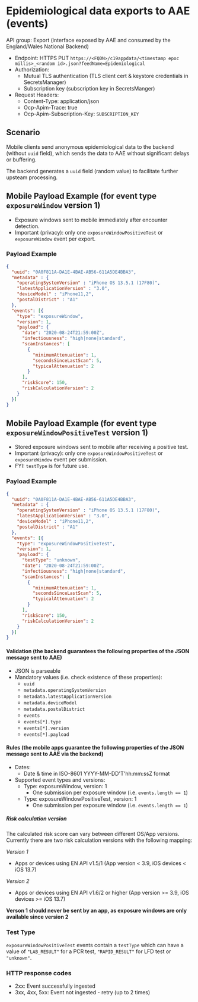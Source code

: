 # Epidemiological data exports to AAE (events)

API group: Export (interface exposed by AAE and consumed by the England/Wales National Backend)

- Endpoint: HTTPS PUT ```https://<FQDN>/c19appdata/<timestamp epoc millis>_<random id>.json?feedName=Epidemiological```
- Authorization: 
  - Mutual TLS authentication (TLS client cert & keystore credentials in SecretsManager)
  - Subscription key (subscription key in SecretsManger)
- Request Headers:
  - Content-Type: application/json
  - Ocp-Apim-Trace: true
  - Ocp-Apim-Subscription-Key: ```SUBSCRIPTION_KEY```

## Scenario

Mobile clients send anonymous epidemiological data to the backend (without ```uuid``` field), which sends the data to AAE without significant delays or buffering.

The backend generates a ```uuid``` field (random value) to facilitate further upsteam processing.
 
## Mobile Payload Example (for event type ```exposureWindow``` version 1)

- Exposure windows sent to mobile immediately after encounter detection.
- Important (privacy): only one ```exposureWindowPositiveTest``` or ```exposureWindow``` event per export.

### Payload Example

```json
{
  "uuid": "0A0F811A-DA1E-4BAE-AB56-611A5DE4BBA3",
  "metadata" : {
    "operatingSystemVersion" : "iPhone OS 13.5.1 (17F80)",
    "latestApplicationVersion" : "3.0",
    "deviceModel" : "iPhone11,2",
    "postalDistrict" : "A1"
  },
  "events": [{
    "type": "exposureWindow",
    "version": 1,
    "payload": {
      "date": "2020-08-24T21:59:00Z",
      "infectiousness": "high|none|standard",
      "scanInstances": [
        {
          "minimumAttenuation": 1,
          "secondsSinceLastScan": 5,
          "typicalAttenuation": 2
        }
      ],
      "riskScore": 150,
      "riskCalculationVersion": 2
    }
  }]
}
```

## Mobile Payload Example (for event type ```exposureWindowPositiveTest``` version 1)

- Stored exposure windows sent to mobile after receiving a positive test.
- Important (privacy): only one ```exposureWindowPositiveTest``` or ```exposureWindow``` event per submission.
- FYI: ```testType``` is for future use.

### Payload Example

```json
{
  "uuid": "0A0F811A-DA1E-4BAE-AB56-611A5DE4BBA3",
  "metadata" : {
    "operatingSystemVersion" : "iPhone OS 13.5.1 (17F80)",
    "latestApplicationVersion" : "3.0",
    "deviceModel" : "iPhone11,2",
    "postalDistrict" : "A1"
  },
  "events": [{
    "type": "exposureWindowPositiveTest",
    "version": 1,
    "payload": {
      "testType": "unknown",
      "date": "2020-08-24T21:59:00Z",
      "infectiousness": "high|none|standard",
      "scanInstances": [
        {
          "minimumAttenuation": 1,
          "secondsSinceLastScan": 5,
          "typicalAttenuation": 2
        }
      ],
      "riskScore": 150,
      "riskCalculationVersion": 2
    }
  }]
}
```

#### Validation (the backend guarantees the following properties of the JSON message sent to AAE)

* JSON is parseable
* Mandatory values (i.e. check existence of these properties):
  * `uuid`  
  * `metadata.operatingSystemVersion`
  * `metadata.latestApplicationVersion`
  * `metadata.deviceModel`
  * `metadata.postalDistrict`
  * `events`    
  * `events[*].type`
  * `events[*].version`
  * `events[*].payload`  

#### Rules (the mobile apps guarantee the following properties of the JSON message sent to AAE via the backend)
  
* Dates:
  * Date & time in ISO-8601 YYYY-MM-DD'T'hh:mm:ssZ format
* Supported event types and versions:
  * Type: exposureWindow, version: 1
    * One submission per exposure window (i.e. ```events.length == 1```)
  * Type: exposureWindowPositiveTest, version: 1
    * One submission per exposure window (i.e. ```events.length == 1```)

##### Risk calculation version
The calculated risk score can vary between different OS/App versions.
Currently there are two risk calculation versions with the following mapping:

*Version 1*
- Apps or devices using EN API v1.5/1 (App version < 3.9, iOS devices < iOS 13.7)

*Version 2*
- Apps or devices using EN API v1.6/2 or higher (App version >= 3.9, iOS devices >= iOS 13.7)

**Verson 1 should never be sent by an app, as exposure windows are only available since version 2** 

### Test Type

```exposureWindowPositiveTest``` events contain a ```testType``` which can have a value of ```"LAB_RESULT"``` for a PCR test, ```"RAPID_RESULT"``` for LFD test or ```"unknown"```.

### HTTP response codes

* 2xx: Event successfully ingested
* 3xx, 4xx, 5xx: Event not ingested - retry (up to 2 times)
